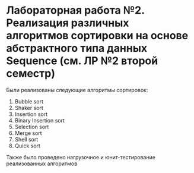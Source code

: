 # Лабораторная работа №2. Реализация различных алгоритмов сортировки на основе абстрактного типа данных Sequence (см. ЛР №2 второй семестр)
Были реализованы следующие алгоритмы сортировок:
1. Bubble sort
2. Shaker sort
3. Insertion sort
4. Binary Insertion sort
5. Selection sort
6. Merge sort
7. Shell sort
8. Quick sort

Также было проведено нагрузочное и юнит-тестирование реализованных алгоритмов
